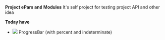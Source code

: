 **Project ePars and Modules**
 It's self project for testing project API and other idea
 
**Today have**
 - [![](https://jitpack.io/v/JastAir/Android-ProgressView.svg)](https://jitpack.io/#JastAir/Android-ProgressView)
ProgressBar (with percent and indeterminate)
